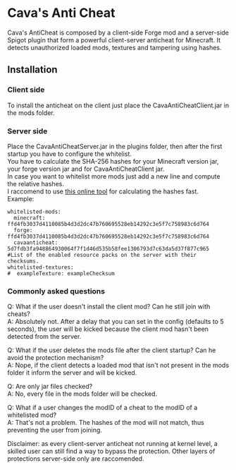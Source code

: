 # Cava's Anti Cheat
Cava's AntiCheat is composed by a client-side Forge mod and a server-side Spigot plugin that form a powerful client-server anticheat for Minecraft. It detects unauthorized loaded mods, textures and tampering using hashes.

## Installation

### Client side
To install the anticheat on the client just place the CavaAntiCheatClient.jar in the mods folder.

### Server side
Place the CavaAntiCheatServer.jar in the plugins folder, then after the first startup you have to configure the whitelist.  
You have to calculate the SHA-256 hashes for your Minecraft version jar, your forge version jar and for CavaAntiCheatClient jar.  
In case you want to whitelist more mods just add a new line and compute the relative hashes.  
I raccomend to use [this online tool](https://emn178.github.io/online-tools/sha256_checksum.html) for calculating the hashes fast.  
Example:
```
whitelisted-mods:
  minecraft: ffd4fb3037d4110085b4d3d2dc47b760695528eb14292c3e5f7c758983c6d764
  forge: ffd4fb3037d4110085b4d3d2dc47b760695528eb14292c3e5f7c758983c6d764
  cavaanticheat: 5d7fdb3fa948864930064f7f1d46d535b58fee1306793d7c63da5d37f877c965
#List of the enabled resource packs on the server with their checksums.
whitelisted-textures:
#  exampleTexture: exampleChecksum
```

### Commonly asked questions
Q: What if the user doesn't install the client mod? Can he still join with cheats?  
A: Absolutely not. After a delay that you can set in the config (defaults to 5 seconds), the user will be kicked because the client mod hasn't been detected from the server.  
  
Q: What if the user deletes the mods file after the client startup? Can he avoid the protection mechanism?  
A: Nope, if the client detects a loaded mod that isn't not present in the mods folder it inform the server and will be kicked.  
  
Q: Are only jar files checked?  
A: No, every file in the mods folder will be checked.  
  
Q: What if a user changes the modID of a cheat to the modID of a whitelisted mod?  
A: That's not a problem. The hashes of the mod will not match, thus preventing the user from joining.  
  
Disclaimer: as every client-server anticheat not running at kernel level, a skilled user can still find a way to bypass the protection. Other layers of protections server-side only are raccomended.
